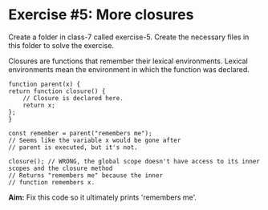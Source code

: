 
# Exercise #5: More closures

Create a folder in class-7 called exercise-5. Create the necessary files in this folder to solve the exercise.

Closures are functions that remember their lexical environments. Lexical environments mean the environment in which the function was declared.

    function parent(x) {
    return function closure() {
        // Closure is declared here.
        return x;
    };
    }

    const remember = parent("remembers me");
    // Seems like the variable x would be gone after
    // parent is executed, but it's not.

    closure(); // WRONG, the global scope doesn't have access to its inner scopes and the closure method
    // Returns "remembers me" because the inner
    // function remembers x.

**Aim:** Fix this code so it ultimately prints 'remembers me'.